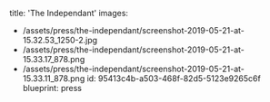 title: 'The Independant'
images:
  - /assets/press/the-independant/screenshot-2019-05-21-at-15.32.53_1250-2.jpg
  - /assets/press/the-independant/screenshot-2019-05-21-at-15.33.17_878.png
  - /assets/press/the-independant/screenshot-2019-05-21-at-15.33.11_878.png
id: 95413c4b-a503-468f-82d5-5123e9265c6f
blueprint: press
